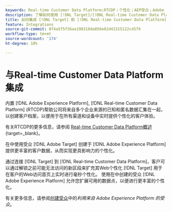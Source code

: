 ```yaml
---
keywords: Real-time Customer Data Platform;RTCDP；个性化；AEP受众；Adobe Experience Platform受众
description: 了解如何使用 [!DNL Target]/[!DNL Real-time Customer Data Platform] (RTCDP)集成，可提供更丰富的客户数据和更有影响力的个性化。
title: 如何集成 [!DNL Target] 和 [!DNL Real-time Customer Data Platform]?
feature: Integrations
source-git-commit: 074a5f5f36aa198310da856e82d41515122c4579
workflow-type: tm+mt
source-wordcount: '174'
ht-degree: 10%

---
```



# 与Real-time Customer Data Platform集成

内置 [!DNL Adobe Experience Platform], [!DNL Real-time Customer Data Platform] (RTCDP)帮助公司将来自多个企业来源的已知和匿名数据汇集在一起，以创建客户档案，以便用于在所有渠道和设备中实时提供个性化的客户体验。

有关RTCDP的更多信息，请参阅 [Real-time Customer Data Platform概述](https://experienceleague.adobe.com/docs/experience-platform/rtcdp/overview.html?lang=zh-Hans){target=_blank}。

在中使用受众 [!DNL Adobe Target] 创建于 [!DNL Adobe Experience Platform] 提供更丰富的客户数据，从而实现更具影响力的个性化。

通过连接 [!DNL Target] 到 [!DNL Real-time Customer Data Platform]，客户可以通过解锁之前可能无法访问的新区段来扩充其Web个性化 [!DNL Target] 用于在客户的Web访问首页上实时进行毫秒个性化。 使用在中创建的受众 [!DNL Adobe Experience Platform] 允许您扩展可用的数据点，以便进行更丰富的个性化。

有关更多信息，请参阅[创建受众](/help/main/c-target/c-audiences/audiences.md#aep)中的&#x200B;*利用来自 Adobe Experience Platform 的受众*。